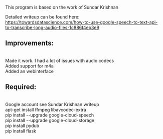 This program is based on the work of Sundar Krishnan

Detailed writeup can be found here:<br>
https://towardsdatascience.com/how-to-use-google-speech-to-text-api-to-transcribe-long-audio-files-1c886f4eb3e9


<h2>Improvements:</h2><br>
Made it work. I had a lot of issues with audio codecs<br>
Added support for m4a<br>
Added an webinterface<br>


<h2>Required:</h2><br>
Google account see Sundar Krishnan writeup <br>
apt-get install ffmpeg libavcodec-extra<br>
pip install --upgrade google-cloud-speech<br>
pip install --upgrade google-cloud-storage<br>
pip install pydub<br>
pip install flask<br>
